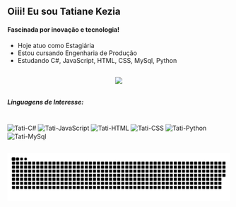 ## Oiii! Eu sou Tatiane Kezia

#### Fascinada por inovação e tecnologia!

- Hoje atuo como Estagiária
- Estou cursando Engenharia de Produção
- Estudando C#, JavaScript, HTML, CSS, MySql, Python 



##

<div align="center">
<img height="200em" src="https://github-readme-stats.vercel.app/api/top-langs/?username=TatianeKezia&layout=compact&theme=github_dark"/>
</div>


##


##### Linguagens de Interesse:
<div style = "display: inline_block" align = ""><br>
  <img align="center" alt ="Tati-C#" height ="32em" width ="32em" src="https://cdn.jsdelivr.net/gh/devicons/devicon/icons/csharp/csharp-original.svg" />
  <img align="center" alt ="Tati-JavaScript" height ="32em" width ="32em" src="https://cdn.jsdelivr.net/gh/devicons/devicon/icons/javascript/javascript-original.svg">
  <img align="center" alt ="Tati-HTML" height ="32em" width ="32em" src="https://cdn.jsdelivr.net/gh/devicons/devicon/icons/html5/html5-original.svg" />
  <img align="center" alt ="Tati-CSS" height ="32em" width ="32em" src="https://cdn.jsdelivr.net/gh/devicons/devicon/icons/css3/css3-original.svg" />
  <img align="center" alt ="Tati-Python" height ="32em" width ="32em" src="https://cdn.jsdelivr.net/gh/devicons/devicon/icons/python/python-original.svg" />
  <img align="center" alt ="Tati-MySql" height ="32em" width ="32em" src="https://cdn.jsdelivr.net/gh/devicons/devicon/icons/mysql/mysql-original.svg" />
</div>

##

  ![Snake animation](https://github.com/TatianeKezia/TatianeKezia/blob/output/github-contribution-grid-snake.svg)

